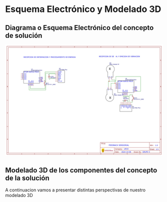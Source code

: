 # Esquema Electrónico y Modelado 3D

## Diagrama o Esquema Electrónico del concepto de solución

<p align="center">
<img src="https://github.com/Misancio-T/FUNBIO---GRUPO-4/blob/main/Entregables/Resources/Imagenes/FunBio_imagen_28.jpg?raw=true" alt="Esquema Electrónico" width="900">
</p>

## Modelado 3D de los componentes del concepto de la solución

A continuacion vamos a presentar distintas perspectivas de nuestro modelado 3D
